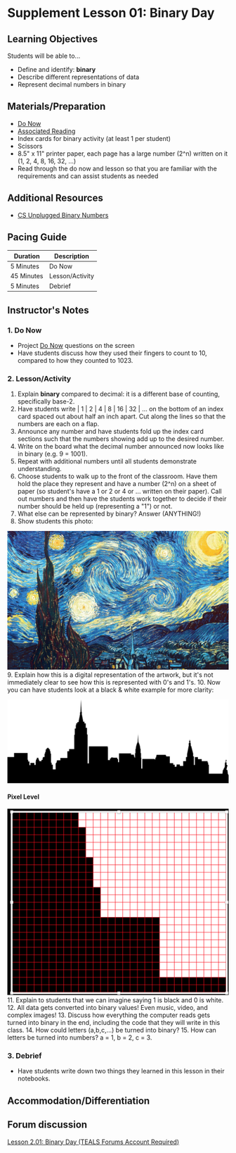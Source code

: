 # Supplement Lesson 01: Binary Day

## Learning Objectives

Students will be able to...

* Define and identify: **binary**
* Describe different representations of data
* Represent decimal numbers in binary

## Materials/Preparation

* [Do Now][]
* [Associated Reading](https://tealsk12.github.io/2nd-semester-introduction-to-computer-science/readings.md.html#associatedreadings/2.1)
* Index cards for binary activity (at least 1 per student)
* Scissors
* 8.5" x 11" printer paper, each page has a large number (2^n) written on it (1, 2, 4, 8, 16, 32, ...)
* Read through the do now and lesson so that you are familiar with the requirements and can assist students as needed

## Additional Resources

* [CS Unplugged Binary Numbers][]

## Pacing Guide

| **Duration**   | **Description** |
| ---------- | ----------- |
| 5 Minutes  | Do Now      |
| 45 Minutes | Lesson/Activity      |
| 5 Minutes | Debrief     |

## Instructor's Notes

### 1. Do Now

* Project [Do Now] questions on the screen
* Have students discuss how they used their fingers to count to 10, compared to how they counted to 1023.

### 2. Lesson/Activity

1. Explain **binary** compared to decimal: it is a different base of counting, specifically base-2.
2. Have students write | 1 | 2 | 4 | 8 | 16 | 32 | ... on the bottom of an index card spaced out about half an inch apart. Cut along the lines so that the numbers are each on a flap.
3. Announce any number and have students fold up the index card sections such that the numbers showing add up to the desired number.
4. Write on the board what the decimal number announced now looks like in binary (e.g. 9 = 1001).
5. Repeat with additional numbers until all students demonstrate understanding.
6. Choose students to walk up to the front of the classroom. Have them hold the place they represent and have a number (2^n) on a sheet of paper (so student's have a 1 or 2 or 4 or ... written on their paper).
Call out numbers and then have the students work together to decide if their number should be held up (representing a "1") or not.
7. What else can be represented by binary? Answer (ANYTHING!)
8. Show students this photo:

![Stary Night](starynight.png)
9. Explain how this is a digital representation of the artwork, but it's not immediately clear to see how this is represented with 0's and 1's.
10. Now you can have students look at a black & white example for more clarity:

![city scape](basic_city.png)

#### Pixel Level

![Pixel Level](Pixel_Level.png)
11. Explain to students that we can imagine saying 1 is black and 0 is white.
12. All data gets converted into binary values! Even music, video, and complex images!
13. Discuss how everything the computer reads gets turned into binary in the end, including the code that they will write in this class.
14. How could letters (a,b,c,...) be turned into binary?
15. How can letters be turned into numbers? a = 1, b = 2, c = 3.

### 3. Debrief

* Have students write down two things they learned in this lesson in their notebooks.

## Accommodation/Differentiation

## Forum discussion

[Lesson 2.01: Binary Day (TEALS Forums Account Required)](https://forums.tealsk12.org/c/2nd-semester-unit-2/2-01-binary-day)

[Do Now]:do_now.md
[CS Unplugged Binary Numbers]:http://csunplugged.org/binary-numbers/
